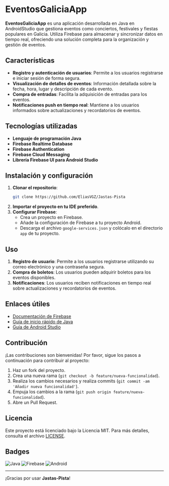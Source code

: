 # **EventosGaliciaApp**
**EventosGaliciaApp** es una aplicación desarrollada en Java en AndroidStudio que gestiona eventos como conciertos, festivales y fiestas populares en Galicia. Utiliza Firebase para almacenar y sincronizar datos en tiempo real, ofreciendo una solución completa para la organización y gestión de eventos.

## **Características**
- **Registro y autenticación de usuarios**: Permite a los usuarios registrarse e iniciar sesión de forma segura.
- **Visualización de detalles de eventos**: Información detallada sobre la fecha, hora, lugar y descripción de cada evento.
- **Compra de entradas**: Facilita la adquisición de entradas para los eventos.
- **Notificaciones push en tiempo real**: Mantiene a los usuarios informados sobre actualizaciones y recordatorios de eventos.

## **Tecnologías utilizadas**
- **Lenguaje de programación Java**
- **Firebase Realtime Database** 
- **Firebase Authentication**
- **Firebase Cloud Messaging**
- **Librería Firebase UI para Android Studio**

## **Instalación y configuración**
1. **Clonar el repositorio**:
    ```sh
    git clone https://github.com/EliasVGZ/Jastas-Pista
    ```
2. **Importar el proyecto en tu IDE preferido**.
3. **Configurar Firebase**:
    - Crea un proyecto en Firebase.
    - Añade la configuración de Firebase a tu proyecto Android.
    - Descarga el archivo `google-services.json` y colócalo en el directorio `app` de tu proyecto.

## **Uso**
1. **Registro de usuario**: Permite a los usuarios registrarse utilizando su correo electrónico y una contraseña segura.
2. **Compra de boletos**: Los usuarios pueden adquirir boletos para los eventos disponibles.
3. **Notificaciones**: Los usuarios reciben notificaciones en tiempo real sobre actualizaciones y recordatorios de eventos.

## **Enlaces útiles**
- [Documentación de Firebase](https://firebase.google.com/docs)
- [Guía de inicio rápido de Java](https://docs.oracle.com/javase/tutorial/getStarted/index.html)
- [Guía de Android Studio](https://developer.android.com/studio/intro)

## **Contribución**
¡Las contribuciones son bienvenidas! Por favor, sigue los pasos a continuación para contribuir al proyecto:
1. Haz un fork del proyecto.
2. Crea una nueva rama (`git checkout -b feature/nueva-funcionalidad`).
3. Realiza los cambios necesarios y realiza commits (`git commit -am 'Añadir nueva funcionalidad'`).
4. Empuja los cambios a la rama (`git push origin feature/nueva-funcionalidad`).
5. Abre un Pull Request.

## **Licencia**
Este proyecto está licenciado bajo la Licencia MIT. Para más detalles, consulta el archivo [LICENSE](LICENSE).

## **Badges**
![Java](https://img.shields.io/badge/Java-ED8B00?style=for-the-badge&logo=java&logoColor=white)
![Firebase](https://img.shields.io/badge/firebase-ffca28?style=for-the-badge&logo=firebase&logoColor=black)
![Android](https://img.shields.io/badge/Android-3DDC84?style=for-the-badge&logo=android&logoColor=white)

---

¡Gracias por usar **Jastas-Pista**! 
